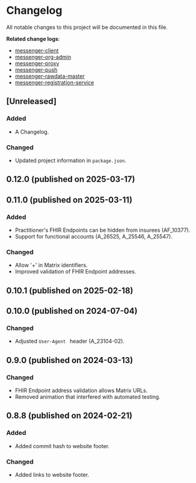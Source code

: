 # Changelog

All notable changes to this project will be documented in this file.

**Related change logs**:

- [messenger-client](https://github.com/tim-ref/messenger-client/blob/main/CHANGELOG.md)
- [messenger-org-admin](https://github.com/tim-ref/messenger-org-admin/blob/main/CHANGELOG.md)
- [messenger-proxy](https://github.com/tim-ref/messenger-proxy/blob/main/CHANGELOG.md)
- [messenger-push](https://github.com/tim-ref/messenger-push/blob/main/CHANGELOG.md)
- [messenger-rawdata-master](https://github.com/tim-ref/messenger-rawdata-master/blob/main/CHANGELOG.md)
- [messenger-registration-service](https://github.com/tim-ref/messenger-registration-service/blob/main/CHANGELOG.md)

<!--
The format is based on [Keep a Changelog](https://keepachangelog.com/en/1.1.0/).
-->

## [Unreleased]

<!--

### Added

- A new feature.

### Changed

- A change in existing functionality.

### Deprecated

- A soon-to-be removed feature.

### Fixed

- A bug fix

### Security

- A vulnerability.

-->

### Added

- A Changelog.

### Changed

- Updated project information in `package.json`.

## 0.12.0 (published on 2025-03-17)

## 0.11.0 (published on 2025-03-11)

### Added

- Practitioner's FHIR Endpoints can be hidden from insurees (AF_10377).
- Support for functional accounts (A_26525, A_25546, A_25547).

### Changed

- Allow '+' in Matrix identifiers.
- Improved validation of FHIR Endpoint addresses.

## 0.10.1 (published on 2025-02-18)

## 0.10.0 (published on 2024-07-04)

### Changed

- Adjusted `User-Agent ` header (A_23104-02).

## 0.9.0 (published on 2024-03-13)

### Changed

- FHIR Endpoint address validation allows Matrix URLs.
- Removed animation that interfered with automated testing.

## 0.8.8 (published on 2024-02-21)

### Added

- Added commit hash to website footer.

### Changed

- Added links to website footer.

